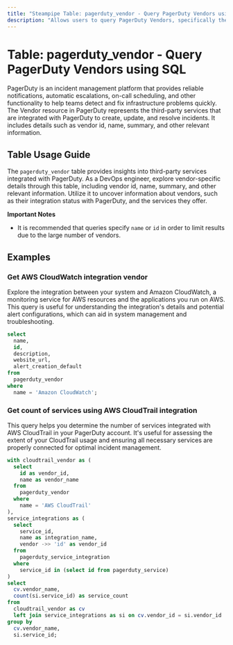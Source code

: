 ```yaml
---
title: "Steampipe Table: pagerduty_vendor - Query PagerDuty Vendors using SQL"
description: "Allows users to query PagerDuty Vendors, specifically the vendor details including id, name, summary, and other relevant information."
---
```


# Table: pagerduty_vendor - Query PagerDuty Vendors using SQL

PagerDuty is an incident management platform that provides reliable notifications, automatic escalations, on-call scheduling, and other functionality to help teams detect and fix infrastructure problems quickly. The Vendor resource in PagerDuty represents the third-party services that are integrated with PagerDuty to create, update, and resolve incidents. It includes details such as vendor id, name, summary, and other relevant information.

## Table Usage Guide

The `pagerduty_vendor` table provides insights into third-party services integrated with PagerDuty. As a DevOps engineer, explore vendor-specific details through this table, including vendor id, name, summary, and other relevant information. Utilize it to uncover information about vendors, such as their integration status with PagerDuty, and the services they offer.

**Important Notes**
- It is recommended that queries specify `name` or `id` in order to limit results due to the large number of vendors.

## Examples

### Get AWS CloudWatch integration vendor
Explore the integration between your system and Amazon CloudWatch, a monitoring service for AWS resources and the applications you run on AWS. This query is useful for understanding the integration's details and potential alert configurations, which can aid in system management and troubleshooting.

```sql
select
  name,
  id,
  description,
  website_url,
  alert_creation_default
from
  pagerduty_vendor
where
  name = 'Amazon CloudWatch';
```

### Get count of services using AWS CloudTrail integration
This query helps you determine the number of services integrated with AWS CloudTrail in your PagerDuty account. It's useful for assessing the extent of your CloudTrail usage and ensuring all necessary services are properly connected for optimal incident management.

```sql
with cloudtrail_vendor as (
  select
    id as vendor_id,
    name as vendor_name
  from
    pagerduty_vendor
  where
    name = 'AWS CloudTrail'
),
service_integrations as (
  select
    service_id,
    name as integration_name,
    vendor ->> 'id' as vendor_id
  from
    pagerduty_service_integration
  where
    service_id in (select id from pagerduty_service)
)
select
  cv.vendor_name,
  count(si.service_id) as service_count
from
  cloudtrail_vendor as cv
  left join service_integrations as si on cv.vendor_id = si.vendor_id
group by
  cv.vendor_name,
  si.service_id;
```
